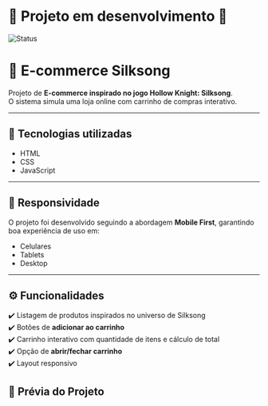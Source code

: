 # 🚧 Projeto em desenvolvimento 🚧

![Status](https://img.shields.io/badge/status-em%20construção-yellow)



# 🛒 E-commerce Silksong

Projeto de **E-commerce inspirado no jogo Hollow Knight: Silksong**.  
O sistema simula uma loja online com carrinho de compras interativo.  

---

## 🚀 Tecnologias utilizadas
- HTML  
- CSS  
- JavaScript

---

## 📱 Responsividade
O projeto foi desenvolvido seguindo a abordagem **Mobile First**, garantindo boa experiência de uso em:
- Celulares
- Tablets
- Desktop

---

## ⚙️ Funcionalidades
✔️ Listagem de produtos inspirados no universo de Silksong  
✔️ Botões de **adicionar ao carrinho**  
✔️ Carrinho interativo com quantidade de itens e cálculo de total  
✔️ Opção de **abrir/fechar carrinho**   
✔️ Layout responsivo  


## 📸 Prévia do Projeto
>
